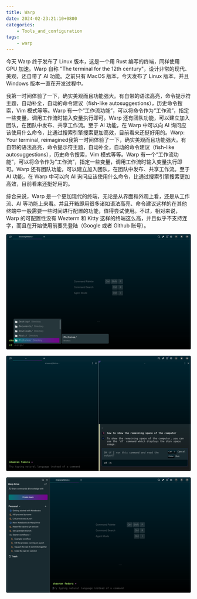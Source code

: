 ```yaml
---
title: Warp 
date: 2024-02-23:21:10+0800
categories:
    - Tools_and_configuration
tags:
    - warp
---
```


今天 Warp 终于发布了 Linux 版本，这是一个用 Rust 编写的终端，同样使用 GPU 加速。Warp 自称 "The terminal for the 12th century"，设计非常的现代、美观，还自带了 AI 功能。之前只有 MacOS 版本，今天发布了 Linux 版本，并且 Windows 版本一直在开发过程中。

我第一时间体验了一下，确实美观而且功能强大。有自带的语法高亮，命令提示符主题，自动补全，自动的命令建议（fish-like autosuggestions），历史命令搜索，Vim 模式等等。Warp 有一个“工作流功能”，可以将命令作为“工作流”，指定一些变量，调用工作流时输入变量执行即可。Warp 还有团队功能，可以建立加入团队，在团队中发布、共享工作流。至于 AI 功能，在 Warp 中可以向 AI 询问应该使用什么命令，比通过搜索引擎搜索更加高效，目前看来还挺好用的。Warp: Your terminal, reimagined我第一时间体验了一下，确实美观而且功能强大。有自带的语法高亮，命令提示符主题，自动补全，自动的命令建议（fish-like autosuggestions），历史命令搜索，Vim 模式等等。Warp 有一个“工作流功能”，可以将命令作为“工作流”，指定一些变量，调用工作流时输入变量执行即可。Warp 还有团队功能，可以建立加入团队，在团队中发布、共享工作流。至于 AI 功能，在 Warp 中可以向 AI 询问应该使用什么命令，比通过搜索引擎搜索更加高效，目前看来还挺好用的。

综合来说，Warp 是一个更加现代的终端，无论是从界面和外观上看，还是从工作流、AI 等功能上来看。并且开箱即用很多诸如语法高亮、命令建议这样的在其他终端中一般需要一些时间进行配置的功能，值得尝试使用。不过，相对来说，Warp 的可配置性没有 Wezterm 和 Kitty 这样的终端这么高，并且似乎不支持连字，而且在开始使用前要先登陆（Google 或者 Github 账号）。

![warp-display-1](warp-1.png)

![warp-display-2](warp-2.png)

![warp-display-3](warp-3.png)
